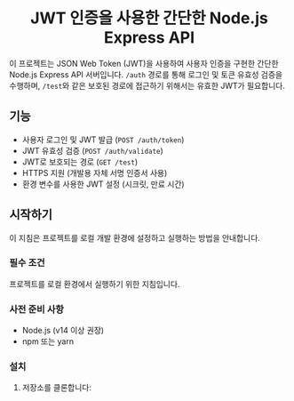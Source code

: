 <div align="center">
  <h1>JWT 인증을 사용한 간단한 Node.js Express API</h1>
</div>

이 프로젝트는 JSON Web Token (JWT)을 사용하여 사용자 인증을 구현한 간단한 Node.js Express API 서버입니다. `/auth` 경로를 통해 로그인 및 토큰 유효성 검증을 수행하며, `/test`와 같은 보호된 경로에 접근하기 위해서는 유효한 JWT가 필요합니다.

## 기능

-   사용자 로그인 및 JWT 발급 (`POST /auth/token`)
-   JWT 유효성 검증 (`POST /auth/validate`)
-   JWT로 보호되는 경로 (`GET /test`)
-   HTTPS 지원 (개발용 자체 서명 인증서 사용)
-   환경 변수를 사용한 JWT 설정 (시크릿, 만료 시간)

## 시작하기

이 지침은 프로젝트를 로컬 개발 환경에 설정하고 실행하는 방법을 안내합니다.

### 필수 조건


프로젝트를 로컬 환경에서 실행하기 위한 지침입니다.

### 사전 준비 사항

-   Node.js (v14 이상 권장)
-   npm 또는 yarn

### 설치

1.  저장소를 클론합니다:

